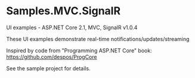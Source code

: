 # Samples.MVC.SignalR
UI examples - ASP.NET Core 2.1, MVC, SignalR v1.0.4 

These UI examples demonstrate real-time notifications/updates/streaming

Inspired by code from "Programming ASP.NET Core" book: https://github.com/despos/ProgCore

See the sample project for details.
